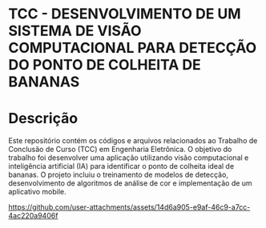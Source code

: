 # TCC - DESENVOLVIMENTO DE UM SISTEMA DE VISÃO COMPUTACIONAL PARA DETECÇÃO DO PONTO DE COLHEITA DE BANANAS

# Descrição
Este repositório contém os códigos e arquivos relacionados ao Trabalho de Conclusão de Curso (TCC) em Engenharia Eletrônica. O objetivo do trabalho foi desenvolver uma aplicação utilizando visão computacional e inteligência artificial (IA) para identificar o ponto de colheita ideal de bananas. O projeto incluiu o treinamento de modelos de detecção, desenvolvimento de algoritmos de análise de cor e implementação de um aplicativo mobile.







https://github.com/user-attachments/assets/14d6a905-e9af-46c9-a7cc-4ac220a9406f

